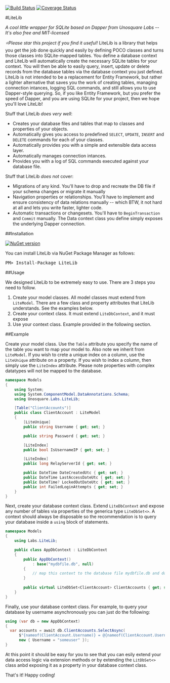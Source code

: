 [![Build Status](https://travis-ci.org/unosquare/litelib.svg?branch=master)](https://travis-ci.org/unosquare/litelib)
[![Coverage Status](https://coveralls.io/repos/github/unosquare/litelib/badge.svg?branch=master)](https://coveralls.io/github/unosquare/litelib?branch=master)

#LiteLib

_A cool little wrapper for SQLite based on Dapper from Unosquare Labs -- It's also free and MIT-licensed_

*:star:Please star this project if you find it useful!* LiteLib is a library that helps you get the job done quickly and easily by defining POCO classes and turns those classes into SQLite-mapped tables. You define a database context and LiteLib will automatically create the necessary SQLite tables for your context. You will then be able to easily query, insert, update or delete records from the database tables via the database context you just defined. LiteLib is not intended to be a replacement for Entity Framework, but rather a lighter alternative that saves you the work of creating tables, managing connection intances, logging SQL commands, and still allows you to use Dapper-style querying. So, if you like Entity Framework, but you prefer the speed of Dapper, and you are using SQLite for your project, then we hope you'll love LiteLib!

Stuff that LiteLib *does very well*:
- Creates your database files and tables that map to classes and properties of your objects.
- Automatically gives you access to predefined `SELECT`, `UPDATE`, `INSERT` and `DELETE` commands for each of your classes.
- Automatically provides you with a simple and extensible data access layer.
- Automatically manages connection intances.
- Provides you with a log of SQL commands executed against your database file.

Stuff that LiteLib *does not* cover:
- Migrations of any kind. You'll have to drop and recreate the DB file if your schema changes or migrate it manually
- Navigation properties or relationships. You'll have to implement and ensure consistency of data relations manually -- which BTW, it not hard at all and lets you write faster, lighter code.
- Automatic transactions or changesets. You'll have to `BeginTransaction` and `Commit` manually. The Data context class you define simply exposes the underlying Dapper connection.

##Installation

[![NuGet version](https://badge.fury.io/nu/litelib.svg)](https://badge.fury.io/nu/litelib)

You can install LiteLib via NuGet Package Manager as follows:
<pre>
PM> Install-Package LiteLib
</pre>

##Usage

We designed LiteLib to be extremely easy to use. There are 3 steps you need to follow.

1. Create your model classes. All model classes must extend from `LiteModel`. There are a few class and property attributes that LiteLib understands. See the examples below.
2. Create your context class. It must extend `LiteDbContext`, and it must expose 
3. Use your context class. Example provided in the following section.

##Example

Create your model class. Use the `Table` attribute you specify the name of the table you want to map your model to. Also note we inherit from `LiteModel`. If you wish to crete a unique index on a column, use the `LiteUnique` attribute on a property. If you wish to index a column, then simply use the `LiteIndex` attribute. Please note properties with complex datatypes will not be mapped to the database.

```cs
namespace Models
{
    using System;
    using System.ComponentModel.DataAnnotations.Schema;
    using Unosquare.Labs.LiteLib;

    [Table("ClientAccounts")]
    public class ClientAccount : LiteModel
    {
        [LiteUnique]
        public string Username { get; set; }

        public string Password { get; set; }

        [LiteIndex]
        public bool IsUsernameIP { get; set; }

        [LiteIndex]
        public long RelayServerId { get; set; }

        public DateTime DateCreatedUtc { get; set; }
        public DateTime LastAccessDateUtc { get; set; }
        public DateTime? LockedOutDateUtc { get; set; }
        public int FailedLoginAttempts { get; set; }
    }
}
```

Next, create your database context class. Extend `LiteDbContext` and expose any number of tables via properties of the generica type `LiteDbSet<>`. A context should always be disposable so the recommendation is to query your database inside a `using` block of statements.

```cs
namespace Models
{
    using Labs.LiteLib;

    public class AppDbContext : LiteDbContext
    {
        public AppDbContext()
            : base("mydbfile.db", null)
        {
            // map this context to the database file mydbfile.db and don't use any logging capabilities.
        }
        
        public virtual LiteDbSet<ClientAccount> ClientAccounts { get; set; }
    }
}
```

Finally, use your database context class. For example, to query your database by username asynchronously you can just do the following:

```cs
using (var db = new AppDbContext)
{
  var accounts = await db.ClientAccounts.SelectAsync(
      $"{nameof(ClientAccount.Username)} = @{nameof(ClientAccount.Username)}", 
      new { Username = "someuser" });
}
```

At this point it should be easy for you to see that you can esily extend your data access logic via extension methods or by extending the `LitDbSet<>` class anbd exposing it as a property in your database context class.

That's it! Happy coding!
